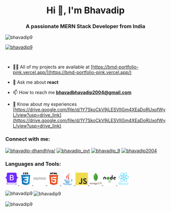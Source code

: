 <h1 align="center">Hi 👋, I'm Bhavadip</h1>
<h3 align="center">A passionate MERN Stack Developer from India</h3>

<p align="left"> <img src="https://komarev.com/ghpvc/?username=bhavadip9&label=Profile%20views&color=0e75b6&style=flat" alt="bhavadip9" /> </p>

<p align="left"> <a href="https://github.com/ryo-ma/github-profile-trophy"><img src="https://github-profile-trophy.vercel.app/?username=bhavadip9" alt="bhavadip9" /></a> </p>

<p align="left"> <a href="https://twitter.com/" target="blank"><img src="https://img.shields.io/twitter/follow/?logo=twitter&style=for-the-badge" alt="" /></a> </p>

- 👨‍💻 All of my projects are available at [https://bmd-portfolio-pink.vercel.app/](https://bmd-portfolio-pink.vercel.app/)

- 💬 Ask me about **react**

- 📫 How to reach me **bhavadbhavadip2004@gmail.com**

- 📄 Know about my experiences [https://drive.google.com/file/d/1Y7SkoCkV9jLESVIlGm4XEaDoRUxofWyL/view?usp=drive_link](https://drive.google.com/file/d/1Y7SkoCkV9jLESVIlGm4XEaDoRUxofWyL/view?usp=drive_link)

<h3 align="left">Connect with me:</h3>
<p align="left">
<a href="https://linkedin.com/in/bhavadip-dhandhlya/" target="blank"><img align="center" src="https://raw.githubusercontent.com/rahuldkjain/github-profile-readme-generator/master/src/images/icons/Social/linked-in-alt.svg" alt="bhavadip-dhandhlya/" height="30" width="40" /></a>
<a href="https://instagram.com/bhavadip_pvt" target="blank"><img align="center" src="https://raw.githubusercontent.com/rahuldkjain/github-profile-readme-generator/master/src/images/icons/Social/instagram.svg" alt="bhavadip_pvt" height="30" width="40" /></a>
<a href="https://www.codechef.com/users/bhavadip_9" target="blank"><img align="center" src="https://cdn.jsdelivr.net/npm/simple-icons@3.1.0/icons/codechef.svg" alt="bhavadip_9" height="30" width="40" /></a>
<a href="https://www.leetcode.com/bhavadip2004" target="blank"><img align="center" src="https://raw.githubusercontent.com/rahuldkjain/github-profile-readme-generator/master/src/images/icons/Social/leet-code.svg" alt="bhavadip2004" height="30" width="40" /></a>
</p>

<h3 align="left">Languages and Tools:</h3>
<p align="left"> <a href="https://getbootstrap.com" target="_blank" rel="noreferrer"> <img src="https://raw.githubusercontent.com/devicons/devicon/master/icons/bootstrap/bootstrap-plain-wordmark.svg" alt="bootstrap" width="40" height="40"/> </a> <a href="https://www.w3schools.com/css/" target="_blank" rel="noreferrer"> <img src="https://raw.githubusercontent.com/devicons/devicon/master/icons/css3/css3-original-wordmark.svg" alt="css3" width="40" height="40"/> </a> <a href="https://expressjs.com" target="_blank" rel="noreferrer"> <img src="https://raw.githubusercontent.com/devicons/devicon/master/icons/express/express-original-wordmark.svg" alt="express" width="40" height="40"/> </a> <a href="https://www.w3.org/html/" target="_blank" rel="noreferrer"> <img src="https://raw.githubusercontent.com/devicons/devicon/master/icons/html5/html5-original-wordmark.svg" alt="html5" width="40" height="40"/> </a> <a href="https://www.java.com" target="_blank" rel="noreferrer"> <img src="https://raw.githubusercontent.com/devicons/devicon/master/icons/java/java-original.svg" alt="java" width="40" height="40"/> </a> <a href="https://developer.mozilla.org/en-US/docs/Web/JavaScript" target="_blank" rel="noreferrer"> <img src="https://raw.githubusercontent.com/devicons/devicon/master/icons/javascript/javascript-original.svg" alt="javascript" width="40" height="40"/> </a> <a href="https://www.mongodb.com/" target="_blank" rel="noreferrer"> <img src="https://raw.githubusercontent.com/devicons/devicon/master/icons/mongodb/mongodb-original-wordmark.svg" alt="mongodb" width="40" height="40"/> </a> <a href="https://nodejs.org" target="_blank" rel="noreferrer"> <img src="https://raw.githubusercontent.com/devicons/devicon/master/icons/nodejs/nodejs-original-wordmark.svg" alt="nodejs" width="40" height="40"/> </a> <a href="https://reactjs.org/" target="_blank" rel="noreferrer"> <img src="https://raw.githubusercontent.com/devicons/devicon/master/icons/react/react-original-wordmark.svg" alt="react" width="40" height="40"/> </a> </p>

<p><img align="left" src="https://github-readme-stats.vercel.app/api/top-langs?username=bhavadip9&show_icons=true&locale=en&layout=compact" alt="bhavadip9" /></p>

<p>&nbsp;<img align="center" src="https://github-readme-stats.vercel.app/api?username=bhavadip9&show_icons=true&locale=en" alt="bhavadip9" /></p>

<p><img align="center" src="https://github-readme-streak-stats.herokuapp.com/?user=bhavadip9&" alt="bhavadip9" /></p>

